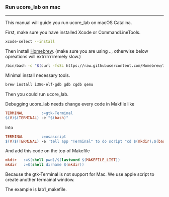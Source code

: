 ### Run ucore_lab on mac

---

This manual will guide you run ucore_lab on macOS Catalina.


First, make sure you have installed Xcode or CommandLineTools.

``` bash
xcode-select --install
```



Then install [Homebrew](brew.sh). (make sure you are using .., otherwise below opreations will extrrrrrrremely slow.)

``` bash
/bin/bash -c "$(curl -fsSL https://raw.githubusercontent.com/Homebrew/install/master/install.sh)"
```



Minimal install necessary tools.

``` bash
brew install i386-elf-gdb gdb cgdb qemu
```



Then you could run ucore_lab. 

Debugging ucore_lab needs change every code in Makfile like

``` makefile
TERMINAL        :=gtk-Terminal
$(V)$(TERMINAL) -e "$(bash)"
```

Into 

``` makefile
TERMINAL        :=osascript
$(V)$(TERMINAL) -e 'tell app "Terminal" to do script "cd $(mkdir);$(bash)"'
```
And add this code on the top of Makefile

``` makefile
mkdir	:=$(shell pwd)/$(lastword $(MAKEFILE_LIST))
mkdir   :=$(shell dirname $(mkdir))
```


Because the gtk-Terminal is not support for Mac. We use apple script to create another termainal window.

The example is lab1_makefile.
